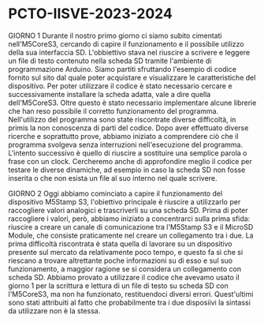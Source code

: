 # PCTO-IISVE-2023-2024

GIORNO 1
Durante il nostro primo giorno ci siamo subito cimentati nell'M5CoreS3, cercando di capire il funzionamento e il possibile utilizzo della sua interfaccia SD. L'obbiettivo stava nel riuscire a scrivere e leggere un file di testo 
contenuto nella scheda SD tramite l'ambiente di programmazione Arduino. Siamo partiti sfruttando l'esempio di codice fornito sul sito dal quale poter acquistare e visualizzare le caratteristiche del dispositivo. Per poter 
utilizzare il codice è stato necessario cercare e successivamente installare la scheda adatta, vale a dire quella dell'M5CoreS3. Oltre questo è stato necessario implementare alcune librerie che han reso possibile il corretto 
funzionamento del programma. Nell'utilizzo del programma sono state riscontrate diverse difficoltà, in primis la non conoscenza di parti del codice. Dopo aver effettuato diverse ricerche e soprattutto prove, abbiamo 
iniziato a comprendere ciò che il programma svolgeva senza interruzioni nell'esecuzione del programma. L'intento successivo è quello di riuscire a sostituire una semplice parola o frase con un clock. Cercheremo anche 
di approfondire meglio il codice per testare le diverse dinamiche, ad esempio in caso la scheda SD non fosse inserita o che non esista un file al suo interno nel quale scrivere. 

GIORNO 2
Oggi abbiamo cominciato a capire il funzionamento del dispositivo M5Stamp S3, l'obiettivo principale è riuscire a utilizzarlo per raccogliere valori analogici e trascriverli su una scheda SD. Prima di poter raccogliere i valori, però, abbiamo iniziato a concentrarci sulla prima sfida: riuscire a creare un canale di comunicazione tra l'M5Stamp S3 e il MicroSD Module, che consiste praticamente nel creare un collegamento tra i due. La prima difficoltà riscontrata è stata quella di lavorare su un dispositivo presente sul mercato da relativamente poco tempo, e questo fa sì che si riescano a trovare altrettante poche informazioni su di esso e sul suo funzionamento, a maggior ragione se si considera un collegamento con scheda SD. Abbiamo provato a utilizzare il codice che avevamo usato il giorno 1 per la scrittura e lettura di un file di testo su scheda SD con l'M5CoreS3, ma non ha funzionato, restituendoci diversi errori. Quest'ultimi sono stati attribuiti al fatto che probabilmente tra i due disposiivi la sintassi da utilizzare non è la stessa. 
